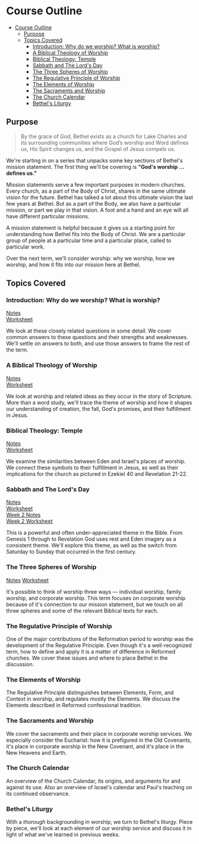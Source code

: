 #  Course Outline

<!-- TOC -->

- [Course Outline](#course-outline)
  - [Purpose](#purpose)
  - [Topics Covered](#topics-covered)
    - [Introduction: Why do we worship? What is worship?](#introduction-why-do-we-worship-what-is-worship)
    - [A Biblical Theology of Worship](#a-biblical-theology-of-worship)
    - [Biblical Theology: Temple](#biblical-theology-temple)
    - [Sabbath and The Lord's Day](#sabbath-and-the-lords-day)
    - [The Three Spheres of Worship](#the-three-spheres-of-worship)
    - [The Regulative Principle of Worship](#the-regulative-principle-of-worship)
    - [The Elements of Worship](#the-elements-of-worship)
    - [The Sacraments and Worship](#the-sacraments-and-worship)
    - [The Church Calendar](#the-church-calendar)
    - [Bethel's Liturgy](#bethels-liturgy)

<!-- /TOC -->

## Purpose

> By the grace of God, Bethel exists as a church for Lake Charles and its surrounding communities where God’s worship and Word defines us, His Spirit changes us, and the Gospel of Jesus compels us.

We're starting in on a series that unpacks some key sections of Bethel's mission statement. The first thing we'll be covering is **"God's worship ... defines us."**

Mission statements serve a few important purposes in modern churches. Every church, as a part of the Body of Christ, shares in the same ultimate vision for the future. Bethel has talked a lot about this ultimate vision the last few years at Bethel. But as a part of the Body, we also have a particular mission, or part we play in that vision. A foot and a hand and an eye will all have different particular missions.

A mission statement is helpful because it gives us a starting point for understanding how Bethel fits into the Body of Christ. We are a particular group of people at a particular time and a particular place, called to particular work.

Over the next term, we'll consider worship: why we worship, how we worship, and how it fits into our mission here at Bethel.

## Topics Covered

### Introduction: Why do we worship? What is worship?

[Notes](1.md)  
[Worksheet](1_Handout.md)  

We look at these closely related questions in some detail. We cover common answers to these questions and their strengths and weaknesses. We'll settle on answers to both, and use those answers to frame the rest of the term.

### A Biblical Theology of Worship

[Notes](2.md)  
[Worksheet](2_Handout.md)

We look at worship and related ideas as they occur in the story of Scripture. More than a word study, we'll trace the theme of worship and how it shapes our understanding of creation, the fall, God's promises, and their fulfillment in Jesus.

### Biblical Theology: Temple

[Notes](3.md)  
[Worksheet](3_Handout.md)

We examine the similarities between Eden and Israel's places of worship. We connect these symbols to their fulfillment in Jesus, as well as their implications for the church as pictured in Ezekiel 40 and Revelation 21-22.

### Sabbath and The Lord's Day

[Notes](4.md)  
[Worksheet](4_Handout.md)  
[Week 2 Notes](5.md)  
[Week 2 Worksheet](5_Handout.md)

This is a powerful and often under-appreciated theme in the Bible. From Genesis 1 through to Revelation God uses rest and Eden imagery as a consistent theme. We'll explore this theme, as well as the switch from Saturday to Sunday that occurred in the first century.

### The Three Spheres of Worship

[Notes](6.md)
[Worksheet](6_Handout.md)

It's possible to think of worship three ways — individual worship, family worship, and corporate worship. This term focuses on corporate worship because of it's connection to our mission statement, but we touch on all three spheres and some of the relevant Biblical texts for each.

### The Regulative Principle of Worship

One of the major contributions of the Reformation period to worship was the development of the Regulative Principle. Even though it's a well-recognized term, how to define and apply it is a matter of difference in Reformed churches. We cover these issues and where to place Bethel in the discussion.

### The Elements of Worship

The Regulative Principle distinguishes between Elements, Form, and Context in worship, and regulates mostly the Elements. We discuss the Elements described in Reformed confessional tradition.

### The Sacraments and Worship

We cover the sacraments and their place in corporate worship services. We especially consider the Eucharist: how it is prefigured in the Old Covenants, it's place in corporate worship in the New Covenant, and it's place in the New Heavens and Earth.

### The Church Calendar

An overview of the Church Calendar, its origins, and arguments for and against its use. Also an overview of Israel's calendar and Paul's teaching on its continued observance.

###  Bethel's Liturgy

With a _thorough_ backgrounding in worship, we turn to Bethel's liturgy. Piece by piece, we'll look at each element of our worship service and discuss it in light of what we've learned in previous weeks.
